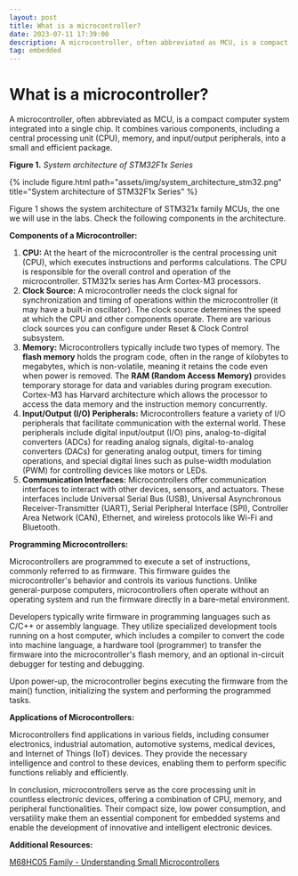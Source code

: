 ```yaml
---
layout: post
title: What is a microcontroller?
date: 2023-07-11 17:39:00
description: A microcontroller, often abbreviated as MCU, is a compact computer system integrated into a single chip. 
tag: embedded
---
```

# What is a microcontroller?

A microcontroller, often abbreviated as MCU, is a compact computer system integrated into a single chip. It combines various components, including a central processing unit (CPU), memory, and input/output peripherals, into a small and efficient package. 

**Figure 1.** *System architecture of STM32F1x Series*

{% include figure.html path="assets/img/system_architecture_stm32.png" title="System architecture of STM32F1x Series"  %}

Figure 1 shows the system architecture of STM321x family MCUs, the one we will use in the labs. Check the following components in the architecture.

**Components of a Microcontroller:**

1. **CPU:** At the heart of the microcontroller is the central processing unit (CPU), which executes instructions and performs calculations. The CPU is responsible for the overall control and operation of the microcontroller.  STM321x series has Arm Cortex-M3 processors. 
2. **Clock Source:** A microcontroller needs  the clock signal for synchronization and timing of operations within the microcontroller (it may have a built-in oscillator). The clock source determines the speed at which the CPU and other components operate. There are various clock sources you can configure under Reset & Clock Control subsystem.
3. **Memory:** Microcontrollers typically include two types of memory. The **flash memory** holds the program code, often in the range of kilobytes to megabytes, which is non-volatile, meaning it retains the code even when power is removed. The **RAM (Random Access Memory)** provides temporary storage for data and variables during program execution. Cortex-M3 has Harvard architecture which allows the processor to access the data memory and the instruction memory concurrently.
4. **Input/Output (I/O) Peripherals:** Microcontrollers feature a variety of I/O peripherals that facilitate communication with the external world. These peripherals include digital input/output (I/O) pins, analog-to-digital converters (ADCs) for reading analog signals, digital-to-analog converters (DACs) for generating analog output, timers for timing operations, and special digital lines such as pulse-width modulation (PWM) for controlling devices like motors or LEDs.
5. **Communication Interfaces:** Microcontrollers offer communication interfaces to interact with other devices, sensors, and actuators. These interfaces include Universal Serial Bus (USB), Universal Asynchronous Receiver-Transmitter (UART), Serial Peripheral Interface (SPI), Controller Area Network (CAN), Ethernet, and wireless protocols like Wi-Fi and Bluetooth.

**Programming Microcontrollers:**

Microcontrollers are programmed to execute a set of instructions, commonly referred to as firmware. This firmware guides the microcontroller's behavior and controls its various functions. Unlike general-purpose computers, microcontrollers often operate without an operating system and run the firmware directly in a bare-metal environment.

Developers typically write firmware in programming languages such as C/C++ or assembly language. They utilize specialized development tools running on a host computer, which includes a compiler to convert the code into machine language, a hardware tool (programmer) to transfer the firmware into the microcontroller's flash memory, and an optional in-circuit debugger for testing and debugging.

Upon power-up, the microcontroller begins executing the firmware from the main() function, initializing the system and performing the programmed tasks.

**Applications of Microcontrollers:**

Microcontrollers find applications in various fields, including consumer electronics, industrial automation, automotive systems, medical devices, and Internet of Things (IoT) devices. They provide the necessary intelligence and control to these devices, enabling them to perform specific functions reliably and efficiently.

In conclusion, microcontrollers serve as the core processing unit in countless electronic devices, offering a combination of CPU, memory, and peripheral functionalities. Their compact size, low power consumption, and versatility make them an essential component for embedded systems and enable the development of innovative and intelligent electronic devices.

**Additional Resources:**

[M68HC05 Family - Understanding Small Microcontrollers](https://www.nxp.com/files-static/microcontrollers/doc/ref_manual/M68HC05TB.pdf)